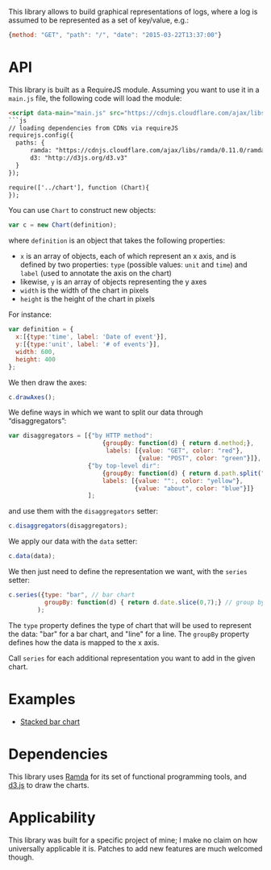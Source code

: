 This library allows to build graphical representations of logs, where a log is assumed to be represented as a set of key/value, e.g.:
```js
{method: "GET", "path": "/", "date": "2015-03-22T13:37:00"}
```

# API
This library is built as a RequireJS module. Assuming you want to use it in a `main.js` file, the following code will load the module:
```html
<script data-main="main.js" src="https://cdnjs.cloudflare.com/ajax/libs/require.js/2.1.16/require.min.js"></script>```
```js
// loading dependencies from CDNs via requireJS
requirejs.config({
  paths: {
      ramda: "https://cdnjs.cloudflare.com/ajax/libs/ramda/0.11.0/ramda",
      d3: "http://d3js.org/d3.v3"
  }
});

require(['../chart'], function (Chart){
});
```

You can use `Chart` to construct new objects:
```js
var c = new Chart(definition);
```

where `definition` is an object that takes the following properties:

* `x` is an array of objects, each of which represent an x axis, and is defined by two properties: `type` (possible values: `unit` and `time`) and `label` (used to annotate the axis on the chart)
* likewise, `y` is an array of objects representing the y axes
* `width` is the width of the chart in pixels
* `height` is the height of the chart in pixels

For instance:
```js
var definition = {
  x:[{type:'time', label: 'Date of event'}],
  y:[{type:'unit', label: '# of events'}],
  width: 600,
  height: 400
};
```
We then draw the axes:
```js
c.drawAxes();
```

We define ways in which we want to split our data through “disaggregators”:
```js
var disaggregators = [{"by HTTP method":
                          {groupBy: function(d) { return d.method;},
                           labels: [{value: "GET", color: "red"},
                                    {value: "POST", color: "green"}]},
                      {"by top-level dir":
                          {groupBy: function(d) { return d.path.split("/")[0];},
                          labels: [{value: "":, color: "yellow"},
                                   {value: "about", color: "blue"}]}
                      ];
```
and use them with the `disaggregators` setter:
```js
c.disaggregators(disaggregators);
```

We apply our data with the `data` setter:
```js
c.data(data);
```

We then just need to define the representation we want, with the `series` setter:
```js
c.series({type: "bar", // bar chart
          groupBy: function(d) { return d.date.slice(0,7);} // group by month
        );
```
The `type` property defines the type of chart that will be used to represent the data: "bar" for a bar  chart, and "line" for a line. The `groupBy` property defines how the data is mapped to the x axis.

Call `series` for each additional representation you want to add in the given chart.


# Examples
* [Stacked bar chart](https://dontcallmedom.github.io/d3-log-chart/examples/stackedbarchart.html)

# Dependencies
This library uses [Ramda](http://ramdajs.com) for its set of functional programming tools, and [d3.js](http://d3js.org/) to draw the charts.

# Applicability
This library was built for a specific project of mine; I make no claim on how universally applicable it is. Patches to add new features are much welcomed though.